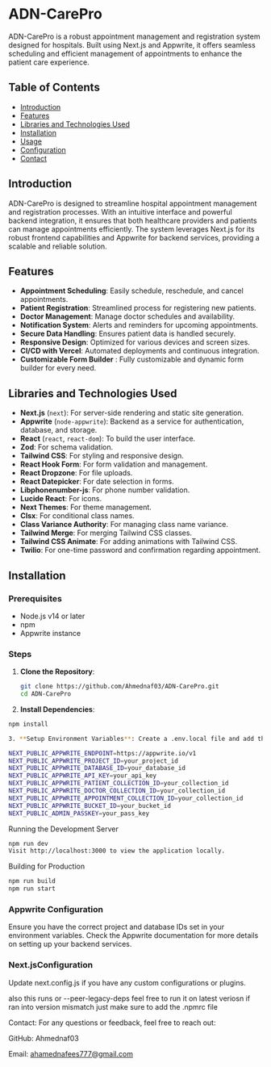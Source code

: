 # ADN-CarePro

ADN-CarePro is a robust appointment management and registration system designed for hospitals. Built using Next.js and Appwrite, it offers seamless scheduling and efficient management of appointments to enhance the patient care experience.

## Table of Contents

- [Introduction](#introduction)
- [Features](#features)
- [Libraries and Technologies Used](#libraries-and-technologies-used)
- [Installation](#installation)
- [Usage](#usage)
- [Configuration](#configuration)
- [Contact](#contact)

## Introduction

ADN-CarePro is designed to streamline hospital appointment management and registration processes. With an intuitive interface and powerful backend integration, it ensures that both healthcare providers and patients can manage appointments efficiently. The system leverages Next.js for its robust frontend capabilities and Appwrite for backend services, providing a scalable and reliable solution.

## Features

- **Appointment Scheduling**: Easily schedule, reschedule, and cancel appointments.
- **Patient Registration**: Streamlined process for registering new patients.
- **Doctor Management**: Manage doctor schedules and availability.
- **Notification System**: Alerts and reminders for upcoming appointments.
- **Secure Data Handling**: Ensures patient data is handled securely.
- **Responsive Design**: Optimized for various devices and screen sizes.
- **CI/CD with Vercel**: Automated deployments and continuous integration.
- **Customizable Form Builder** : Fully customizable and dynamic form builder for every need. 

## Libraries and Technologies Used

- **Next.js** (`next`): For server-side rendering and static site generation.
- **Appwrite** (`node-appwrite`): Backend as a service for authentication, database, and storage.
- **React** (`react`, `react-dom`): To build the user interface.
- **Zod**: For schema validation.
- **Tailwind CSS**: For styling and responsive design.
- **React Hook Form**: For form validation and management.
- **React Dropzone**: For file uploads.
- **React Datepicker**: For date selection in forms.
- **Libphonenumber-js**: For phone number validation.
- **Lucide React**: For icons.
- **Next Themes**: For theme management.
- **Clsx**: For conditional class names.
- **Class Variance Authority**: For managing class name variance.
- **Tailwind Merge**: For merging Tailwind CSS classes.
- **Tailwind CSS Animate**: For adding animations with Tailwind CSS.
- **Twilio**: For one-time password and confirmation regarding appointment.

## Installation

### Prerequisites

- Node.js v14 or later
- npm
- Appwrite instance

### Steps

1. **Clone the Repository**:
   ```bash
   git clone https://github.com/Ahmednaf03/ADN-CarePro.git
   cd ADN-CarePro

2. **Install Dependencies**:

```bash
npm install

3. **Setup Environment Variables**: Create a .env.local file and add the required environment variables:

NEXT_PUBLIC_APPWRITE_ENDPOINT=https://appwrite.io/v1
NEXT_PUBLIC_APPWRITE_PROJECT_ID=your_project_id
NEXT_PUBLIC_APPWRITE_DATABASE_ID=your_database_id
NEXT_PUBLIC_APPWRITE_API_KEY=your_api_key
NEXT_PUBLIC_APPWRITE_PATIENT_COLLECTION_ID=your_collection_id
NEXT_PUBLIC_APPWRITE_DOCTOR_COLLECTION_ID=your_collection_id
NEXT_PUBLIC_APPWRITE_APPOINTMENT_COLLECTION_ID=your_collection_id
NEXT_PUBLIC_APPWRITE_BUCKET_ID=your_bucket_id
NEXT_PUBLIC_ADMIN_PASSKEY=your_pass_key
```

Running the Development Server

```bash
npm run dev
Visit http://localhost:3000 to view the application locally.
```
Building for Production

```bash
npm run build
npm run start
```

### Appwrite Configuration

Ensure you have the correct project and database IDs set in your environment variables. Check the Appwrite documentation for more details on setting up your backend services.

### Next.jsConfiguration
Update next.config.js if you have any custom configurations or plugins.

also this runs or --peer-legacy-deps feel free to run it on latest veriosn 
if ran into version mismatch just make sure to add the .npmrc file 


Contact:
For any questions or feedback, feel free to reach out:

GitHub: Ahmednaf03

Email: ahamednafees777@gmail.com